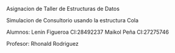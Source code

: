 Asignacion de Taller de Estructuras de Datos

Simulacion de Consultorio usando la estructura Cola


Alumnos:
Lenin Figueroa CI:28492237
Maikol Peña CI:27275746

Profesor:
Rhonald Rodriguez
